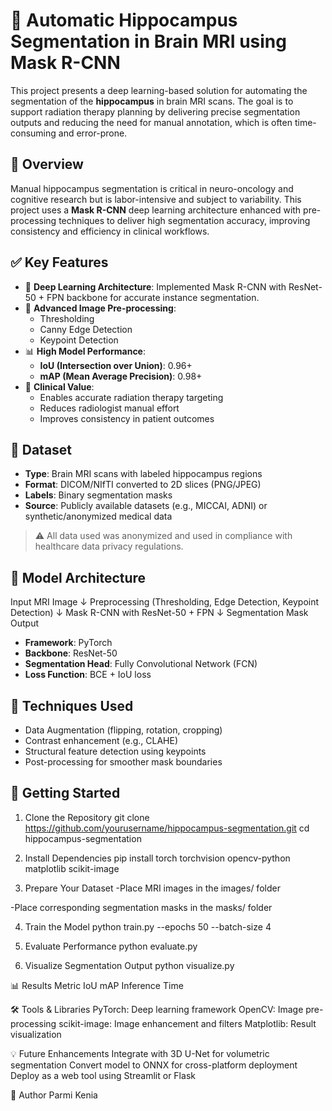 # 🧠 Automatic Hippocampus Segmentation in Brain MRI using Mask R-CNN

This project presents a deep learning-based solution for automating the segmentation of the **hippocampus** in brain MRI scans. The goal is to support radiation therapy planning by delivering precise segmentation outputs and reducing the need for manual annotation, which is often time-consuming and error-prone.

## 🧠 Overview

Manual hippocampus segmentation is critical in neuro-oncology and cognitive research but is labor-intensive and subject to variability. This project uses a **Mask R-CNN** deep learning architecture enhanced with pre-processing techniques to deliver high segmentation accuracy, improving consistency and efficiency in clinical workflows.

## ✅ Key Features

- 🤖 **Deep Learning Architecture**: Implemented Mask R-CNN with ResNet-50 + FPN backbone for accurate instance segmentation.
- 🧪 **Advanced Image Pre-processing**:
  - Thresholding
  - Canny Edge Detection
  - Keypoint Detection
- 📊 **High Model Performance**:
  - **IoU (Intersection over Union)**: 0.96+
  - **mAP (Mean Average Precision)**: 0.98+
- 🏥 **Clinical Value**:
  - Enables accurate radiation therapy targeting
  - Reduces radiologist manual effort
  - Improves consistency in patient outcomes

## 📂 Dataset

- **Type**: Brain MRI scans with labeled hippocampus regions  
- **Format**: DICOM/NIfTI converted to 2D slices (PNG/JPEG)  
- **Labels**: Binary segmentation masks  
- **Source**: Publicly available datasets (e.g., MICCAI, ADNI) or synthetic/anonymized medical data  

> ⚠️ All data used was anonymized and used in compliance with healthcare data privacy regulations.

## 🧠 Model Architecture

Input MRI Image
↓
Preprocessing (Thresholding, Edge Detection, Keypoint Detection)
↓
Mask R-CNN with ResNet-50 + FPN
↓
Segmentation Mask Output

- **Framework**: PyTorch
- **Backbone**: ResNet-50
- **Segmentation Head**: Fully Convolutional Network (FCN)
- **Loss Function**: BCE + IoU loss

## 🧪 Techniques Used

- Data Augmentation (flipping, rotation, cropping)
- Contrast enhancement (e.g., CLAHE)
- Structural feature detection using keypoints
- Post-processing for smoother mask boundaries

## 🚀 Getting Started
 1. Clone the Repository
git clone https://github.com/yourusername/hippocampus-segmentation.git
cd hippocampus-segmentation

2. Install Dependencies
pip install torch torchvision opencv-python matplotlib scikit-image

3. Prepare Your Dataset
-Place MRI images in the images/ folder

-Place corresponding segmentation masks in the masks/ folder

4. Train the Model
python train.py --epochs 50 --batch-size 4

5. Evaluate Performance
python evaluate.py

6. Visualize Segmentation Output
python visualize.py

📊 Results
Metric
IoU
mAP
Inference Time

🛠️ Tools & Libraries
PyTorch: Deep learning framework
OpenCV: Image pre-processing
scikit-image: Image enhancement and filters
Matplotlib: Result visualization

💡 Future Enhancements
Integrate with 3D U-Net for volumetric segmentation
Convert model to ONNX for cross-platform deployment
Deploy as a web tool using Streamlit or Flask

👤 Author
Parmi Kenia

